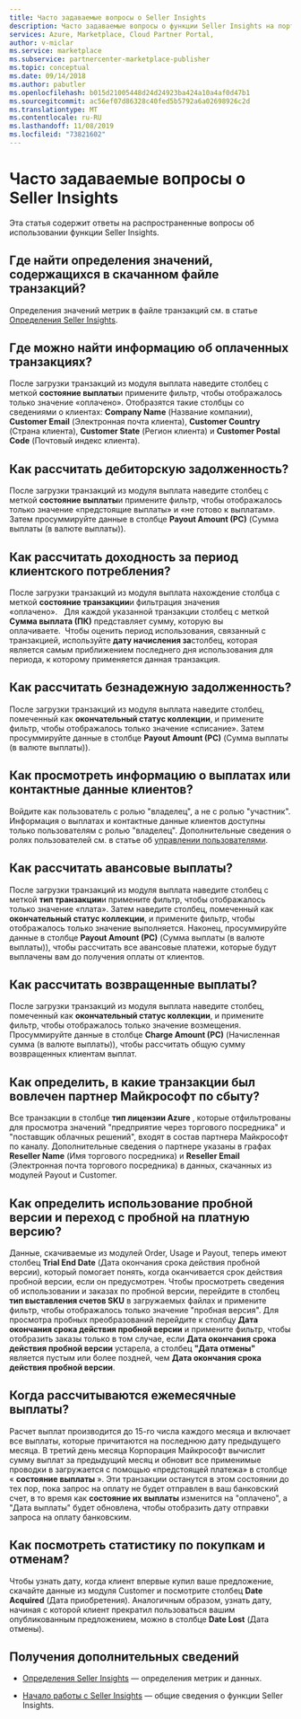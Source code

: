 ```yaml
---
title: Часто задаваемые вопросы о Seller Insights
description: Часто задаваемые вопросы о функции Seller Insights на портале Cloud Partner.
services: Azure, Marketplace, Cloud Partner Portal,
author: v-miclar
ms.service: marketplace
ms.subservice: partnercenter-marketplace-publisher
ms.topic: conceptual
ms.date: 09/14/2018
ms.author: pabutler
ms.openlocfilehash: b015d21005448d24d24923ba424a10a4af0d47b1
ms.sourcegitcommit: ac56ef07d86328c40fed5b5792a6a02698926c2d
ms.translationtype: MT
ms.contentlocale: ru-RU
ms.lasthandoff: 11/08/2019
ms.locfileid: "73821602"
---
```

<a name="seller-insights-faq"></a>Часто задаваемые вопросы о Seller Insights
===================

Эта статья содержит ответы на распространенные вопросы об использовании функции Seller Insights.


<a name="find-definitions-for-the-values-in-the-downloaded-transaction-file"></a>Где найти определения значений, содержащихся в скачанном файле транзакций?
------------------------------------------------------------------

Определения значений метрик в файле транзакций см. в статье [Определения Seller Insights](./si-insights-definitions-v4.md).


<a name="see-customer-details-of-transactions-for-which-ive-been-paid"></a>Где можно найти информацию об оплаченных транзакциях?
-------------------------------------------------------------

После загрузки транзакций из модуля выплата наведите столбец с меткой **состояние выплаты**и примените фильтр, чтобы отображалось только значение «оплачено». Отобразятся такие столбцы со сведениями о клиентах: **Company Name** (Название компании), **Customer Email** (Электронная почта клиента), **Customer Country** (Страна клиента), **Customer State** (Регион клиента) и **Customer Postal Code** (Почтовый индекс клиента).


<a name="calculate-my-open-accounts-receivable"></a>Как рассчитать дебиторскую задолженность?
-------------------------------------

После загрузки транзакций из модуля выплата наведите столбец с меткой **состояние выплаты**и примените фильтр, чтобы отображалось только значение «предстоящие выплаты» и «не готово к выплатам». Затем просуммируйте данные в столбце **Payout Amount (PC)** (Сумма выплаты (в валюте выплаты)).


<a name="calculate-revenue-by-customer-usage-period"></a>Как рассчитать доходность за период клиентского потребления?
------------------------------------------

После загрузки транзакций из модуля выплата нахождение столбца с меткой **состояние транзакции**и фильтрация значения «оплачено».   Для каждой указанной транзакции столбец с меткой **Сумма выплата (ПК)** представляет сумму, которую вы оплачиваете.  Чтобы оценить период использования, связанный с транзакцией, используйте **дату начисления за**столбец, которая является самым приближением последнего дня использования для периода, к которому применяется данная транзакция.


<a name="calculate-your-bad-debt"></a>Как рассчитать безнадежную задолженность?
---------------------

После загрузки транзакций из модуля выплата наведите столбец, помеченный как **окончательный статус коллекции**, и примените фильтр, чтобы отображалось только значение «списание». Затем просуммируйте данные в столбце **Payout Amount (PC)** (Сумма выплаты (в валюте выплаты)).


<a name="view-payout-or-customer-contact-information"></a>Как просмотреть информацию о выплатах или контактные данные клиентов?
-------------------------------------------

Войдите как пользователь с ролью "владелец", а не с ролью "участник". Информация о выплатах и контактные данные клиентов доступны только пользователям с ролью "владелец". Дополнительные сведения о ролях пользователей см. в статье об [управлении пользователями](./cloud-partner-portal-manage-users.md).


<a name="calculate-my-advance-payouts"></a>Как рассчитать авансовые выплаты?
----------------------------

После загрузки транзакций из модуля выплата наведите столбец с меткой **тип транзакции**и примените фильтр, чтобы отображалось только значение «плата». Затем наведите столбец, помеченный как **окончательный статус коллекции**, и примените фильтр, чтобы отображалось только значение выполняется. Наконец, просуммируйте данные в столбце **Payout Amount (PC)** (Сумма выплаты (в валюте выплаты)), чтобы рассчитать все авансовые платежи, которые будут выплачены вам до получения оплаты от клиентов.


<a name="calculate-customer-refunds"></a>Как рассчитать возвращенные выплаты?
--------------------------

После загрузки транзакций из модуля выплата наведите столбец, помеченный как **окончательный статус коллекции**, и примените фильтр, чтобы отображалось только значение возмещения. Просуммируйте данные в столбце **Charge Amount (PC)** (Начисленная сумма (в валюте выплаты)), чтобы рассчитать общую сумму возвращенных клиентам выплат.


<a name="identify-which-transactions-involved-a-microsoft-channel-partner"></a>Как определить, в какие транзакции был вовлечен партнер Майкрософт по сбыту?
----------------------------------------------------------------

Все транзакции в столбце **тип лицензии Azure** , которые отфильтрованы для просмотра значений "предприятие через торгового посредника" и "поставщик облачных решений", входят в состав партнера Майкрософт по каналу. Дополнительные сведения о партнере указаны в графах **Reseller Name** (Имя торгового посредника) и **Reseller Email** (Электронная почта торгового посредника) в данных, скачанных из модулей Payout и Customer.


<a name="identify-trial-usage-and-trial-conversions"></a>Как определить использование пробной версии и переход с пробной на платную версию?
------------------------------------------

Данные, скачиваемые из модулей Order, Usage и Payout, теперь имеют столбец **Trial End Date** (Дата окончания срока действия пробной версии), который помогает понять, когда оканчивается срок действия пробной версии, если он предусмотрен. Чтобы просмотреть сведения об использовании и заказах по пробной версии, перейдите в столбец **тип выставления счетов SKU** в загружаемых файлах и примените фильтр, чтобы отображалось только значение "пробная версия". Для просмотра пробных преобразований перейдите к столбцу **Дата окончания срока действия пробной версии** и примените фильтр, чтобы отобразить заказы только в том случае, если **Дата окончания срока действия пробной версии** устарела, а столбец **"Дата отмены"** является пустым или более поздней, чем **Дата окончания срока действия пробной версии**.


<a name="when-is-my-monthly-payout-calculated"></a>Когда рассчитываются ежемесячные выплаты?
------------------------------------

Расчет выплат производится до 15-го числа каждого месяца и включает все выплаты, которые причитаются на последнюю дату предыдущего месяца. В третий день месяца Корпорация Майкрософт вычислит сумму выплат за предыдущий месяц и обновит все применимые проводки в загружается с помощью «предстоящей платежа» в столбце « **состояние выплаты** ». Эти транзакции останутся в этом состоянии до тех пор, пока запрос на оплату не будет отправлен в ваш банковский счет, в то время как **состояние их выплаты** изменится на "оплачено", а "Дата выплаты" будет обновлена, чтобы отобразить дату отправки запроса на оплату банковским.


<a name="calculate-customer-acquisition-and-loss"></a>Как посмотреть статистику по покупкам и отменам?
---------------------------------------

Чтобы узнать дату, когда клиент впервые купил ваше предложение, скачайте данные из модуля Customer и посмотрите столбец **Date Acquired** (Дата приобретения). Аналогичным образом, узнать дату, начиная с которой клиент прекратил пользоваться вашим опубликованным предложением, можно в столбце **Date Lost** (Дата отмены).


<a name="finding-more-help"></a>Получения дополнительных сведений
-----------------

- [Определения Seller Insights](./si-insights-definitions-v4.md) — определения метрик и данных.

- [Начало работы с Seller Insights](./si-getting-started.md) — общие сведения о функции Seller Insights.

